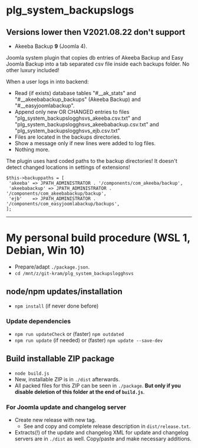 # plg_system_backupslogs

## Versions lower then V2021.08.22 don't support
- Akeeba Backup **9** (Joomla 4).

Joomla system plugin that copies db entries of Akeeba Backup and Easy Joomla Backup into a tab separated csv file inside each backups folder. No other luxury included!

When a user logs in into backend:
- Read (if exists) database tables "#__ak_stats" and "#__akeebabackup_backups" (Akeeba Backup) and "#__easyjoomlabackup".
- Append only new OR CHANGED entries to files "plg_system_backupslogghsvs_akeeba.csv.txt" and "plg_system_backupslogghsvs_akeebabackup.csv.txt" and "plg_system_backupslogghsvs_ejb.csv.txt"
- Files are located in the backups directories.
- Show a message only if new lines were added to log files.
- Nothing more.

The plugin uses hard coded paths to the backup directories! It doesn't detect changed locations in settings of extensions!

```
$this->backuppaths = [
 'akeeba' => JPATH_ADMINISTRATOR . '/components/com_akeeba/backup',
 'akeebabackup' => JPATH_ADMINISTRATOR . '/components/com_akeebabackup/backup',
 'ejb'    => JPATH_ADMINISTRATOR . '/components/com_easyjoomlabackup/backups',
];
```

-----------------------------------------------------

# My personal build procedure (WSL 1, Debian, Win 10)

- Prepare/adapt `./package.json`.
- `cd /mnt/z/git-kram/plg_system_backupslogghsvs`

## node/npm updates/installation
- `npm install` (if never done before)

### Update dependencies
- `npm run updateCheck` or (faster) `npm outdated`
- `npm run update` (if needed) or (faster) `npm update --save-dev`

## Build installable ZIP package
- `node build.js`
- New, installable ZIP is in `./dist` afterwards.
- All packed files for this ZIP can be seen in `./package`. **But only if you disable deletion of this folder at the end of `build.js`**.

### For Joomla update and changelog server
- Create new release with new tag.
  - See and copy and complete release description in `dist/release.txt`.
- Extracts(!) of the update and changelog XML for update and changelog servers are in `./dist` as well. Copy/paste and make necessary additions.
